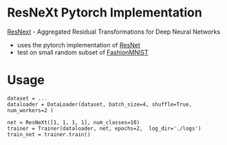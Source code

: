 
# ResNeXt Pytorch Implementation


[ResNext](https://arxiv.org/abs/1611.05431) - Aggregated Residual Transformations for Deep Neural Networks 

* uses the pytorch implementation of [ResNet](https://github.com/pytorch/vision/blob/master/torchvision/models/resnet.py)
* test on small random subset of [FashionMNIST](https://github.com/zalandoresearch/fashion-mnist)
	

# Usage

	dataset = ...
	dataloader = DataLoader(dataset, batch_size=4, shuffle=True, num_workers=2 )
    
   	net = ResNeXt([1, 1, 1, 1], num_classes=10)
   	trainer = Trainer(dataloader, net, epochs=2,  log_dir='./logs')
   	train_net = trainer.train()